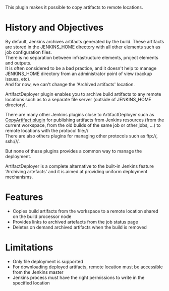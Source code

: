 This plugin makes it possible to copy artifacts to remote locations.

# History and Objectives

By default, Jenkins archives artifacts generated by the build. These
artifacts are stored in the JENKINS\_HOME directory with all other
elements such as job configuration files.  
There is no separation between infrastructure elements, project elements
and outputs.  
It is often considered to be a bad practice, and it doesn't help to
manage JENKINS\_HOME directory from an administrator point of view
(backup issues, etc).  
And for now, we can't change the 'Archived artifacts' location.

ArtifactDeployer plugin enables you to archive build artifacts to any
remote locations such as to a separate file server (outside of
JENKINS\_HOME directory).

There are many other Jenkins plugins close to ArtifactDeployer such as
[CopyArtifact
plugin](https://plugins.jenkins.io/copyartifact/)  for
publishing artifacts from Jenkins resources (from the current workspace,
from the old builds of the same job or other jobs, ...) to remote
locations with the protocol file://  
There are also others plugins for managing other protocols such as
ftp://, ssh:///.

But none of these plugins provides a common way to manage the
deployment.

ArtifactDeployer is a complete alternative to the built-in Jenkins
feature 'Archiving artefacts' and it is aimed at providing uniform
deployment mechanisms.

# Features

-   Copies build artifacts from the workspace to a remote location
    shared on the build processor node
-   Provides links to archived artefacts from the job status page
-   Deletes on demand archived artifacts when the build is removed

# Limitations

-   Only file deployment is supported
-   For downloading deployed artifacts, remote location must be
    accessible from the Jenkins master
-   Jenkins process must have the right permissions to write in the
    specified location

